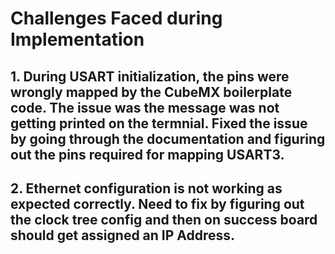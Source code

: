 # Challenges Faced during Implementation

## 1. During USART initialization, the pins were wrongly mapped by the CubeMX boilerplate code. The issue was the message was not getting printed on the termnial. Fixed the issue by going through the documentation and figuring out the pins required for mapping USART3.

## 2. Ethernet configuration is not working as expected correctly. Need to fix by figuring out the clock tree config and then on success board should get assigned an IP Address.
